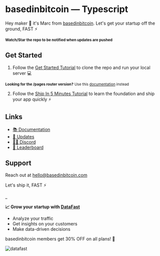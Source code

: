 <!-- @format -->

# basedinbitcoin — Typescript

Hey maker 👋 it's Marc from [basedinbitcoin](https://basedinbitcoin.com/docs).
Let's get your startup off the ground, FAST ⚡️

<sub>**Watch/Star the repo to be notified when updates are pushed**</sub>

## Get Started

1. Follow the [Get Started Tutorial](https://basedinbitcoin.com/docs) to clone
   the repo and run your local server 💻

<sub>**Looking for the /pages router version?** Use this
[documentation](https://basedinbitcoin.com/docs-old) instead</sub>

2. Follow the
   [Ship In 5 Minutes Tutorial](https://basedinbitcoin.com/docs/tutorials/ship-in-5-minutes)
   to learn the foundation and ship your app quickly ⚡️

## Links

- [📚 Documentation](https://basedinbitcoin.com/docs)
- [📣 Updates](https://basedinbitcoin.beehiiv.com/)
- [🧑‍💻 Discord](https://basedinbitcoin.com/dashboard)
- [🥇 Leaderboard](https://basedinbitcoin.com/leaderboard)

## Support

Reach out at hello@basedinbitcoin.com

Let's ship it, FAST ⚡️

\_

**📈 Grow your startup with
[DataFast](https://datafa.st?ref=basedinbitcoin_readme)**

- Analyze your traffic
- Get insights on your customers
- Make data-driven decisions

basedinbitcoin members get 30% OFF on all plans! 🎁

![datafast](https://github.com/user-attachments/assets/2a9710f8-9a39-4593-b4bf-9ee933529870)
